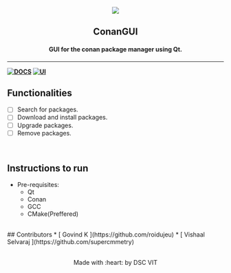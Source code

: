 <p align="center">
	<img src="https://user-images.githubusercontent.com/30529572/72455010-fb38d400-37e7-11ea-9c1e-8cdeb5f5906e.png" />
	<h2 align="center">  ConanGUI  </h2>
	<h4 align="center">  GUI for the conan package manager using Qt.  <h4>
</p>

---
[![DOCS](https://img.shields.io/badge/Documentation-see%20docs-green?style=flat-square&logo=appveyor)](INSERT_LINK_FOR_DOCS_HERE) 
  [![UI ](https://img.shields.io/badge/User%20Interface-Link%20to%20UI-orange?style=flat-square&logo=appveyor)](INSERT_UI_LINK_HERE)


## Functionalities
- [ ]   Search for packages. 
- [ ]   Download and install packages.
- [ ]   Upgrade packages.
- [ ]   Remove packages.

<br>


## Instructions to run

* Pre-requisites:
	-  Qt
	-  Conan
	-  GCC
	-  CMake(Preffered)

<!--```* < directions to install > 
```bash
< insert code >
```

```* < directions to execute >

```bash
< insert code >
```
--!>
<br>

## Contributors

* [ Govind K ](https://github.com/roidujeu)
* [ Vishaal Selvaraj ](https://github.com/supercmmetry)



<br>
<br>

<p align="center">
	Made with :heart: by DSC VIT
</p>
